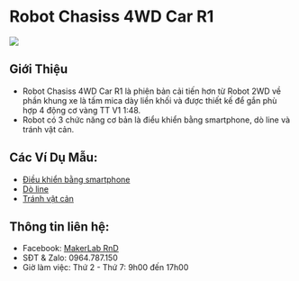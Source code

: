 # Robot Chasiss 4WD Car R1
<img src=image/R1_Car_Image.webp>  

## Giới Thiệu  

- Robot Chasiss 4WD Car R1 là phiên bản cải tiến hơn từ Robot 2WD về phần khung xe là tấm mica dày liền khối và được thiết kế để gắn phù hợp 4 động cơ vàng TT V1 1:48.  
- Robot có 3 chức năng cơ bản là điểu khiển bằng smartphone, dò line và tránh vật cản.  

## Các Ví Dụ Mẫu:

- [Điều khiển bằng smartphone](examples/R1_Bluetooth)
- [Dò line](examples/R1_LineTracking)   
- [Tránh vật cản](examples/R1_BlockAvoiding)

## Thông tin liên hệ:

- Facebook: [MakerLab RnD](https://www.facebook.com/makerlabvn)
- SĐT & Zalo: 0964.787.150
- Giờ làm việc: Thứ 2 - Thứ 7: 9h00 đến 17h00
